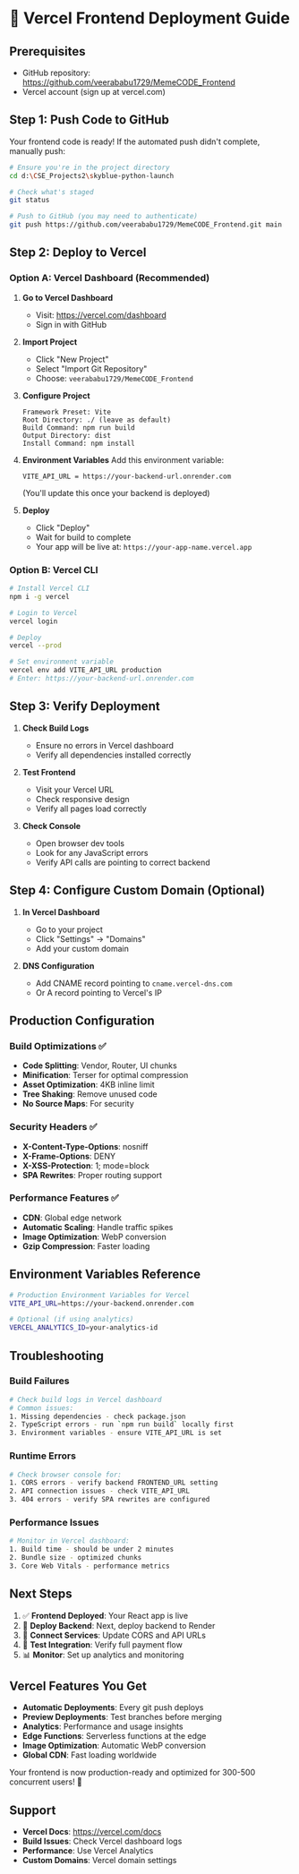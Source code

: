 # 🚀 Vercel Frontend Deployment Guide

## Prerequisites
- GitHub repository: https://github.com/veerababu1729/MemeCODE_Frontend
- Vercel account (sign up at vercel.com)

## Step 1: Push Code to GitHub

Your frontend code is ready! If the automated push didn't complete, manually push:

```bash
# Ensure you're in the project directory
cd d:\CSE_Projects2\skyblue-python-launch

# Check what's staged
git status

# Push to GitHub (you may need to authenticate)
git push https://github.com/veerababu1729/MemeCODE_Frontend.git main
```

## Step 2: Deploy to Vercel

### Option A: Vercel Dashboard (Recommended)

1. **Go to Vercel Dashboard**
   - Visit: https://vercel.com/dashboard
   - Sign in with GitHub

2. **Import Project**
   - Click "New Project"
   - Select "Import Git Repository"
   - Choose: `veerababu1729/MemeCODE_Frontend`

3. **Configure Project**
   ```
   Framework Preset: Vite
   Root Directory: ./ (leave as default)
   Build Command: npm run build
   Output Directory: dist
   Install Command: npm install
   ```

4. **Environment Variables**
   Add this environment variable:
   ```
   VITE_API_URL = https://your-backend-url.onrender.com
   ```
   (You'll update this once your backend is deployed)

5. **Deploy**
   - Click "Deploy"
   - Wait for build to complete
   - Your app will be live at: `https://your-app-name.vercel.app`

### Option B: Vercel CLI

```bash
# Install Vercel CLI
npm i -g vercel

# Login to Vercel
vercel login

# Deploy
vercel --prod

# Set environment variable
vercel env add VITE_API_URL production
# Enter: https://your-backend-url.onrender.com
```

## Step 3: Verify Deployment

1. **Check Build Logs**
   - Ensure no errors in Vercel dashboard
   - Verify all dependencies installed correctly

2. **Test Frontend**
   - Visit your Vercel URL
   - Check responsive design
   - Verify all pages load correctly

3. **Check Console**
   - Open browser dev tools
   - Look for any JavaScript errors
   - Verify API calls are pointing to correct backend

## Step 4: Configure Custom Domain (Optional)

1. **In Vercel Dashboard**
   - Go to your project
   - Click "Settings" → "Domains"
   - Add your custom domain

2. **DNS Configuration**
   - Add CNAME record pointing to `cname.vercel-dns.com`
   - Or A record pointing to Vercel's IP

## Production Configuration

### Build Optimizations ✅
- **Code Splitting**: Vendor, Router, UI chunks
- **Minification**: Terser for optimal compression
- **Asset Optimization**: 4KB inline limit
- **Tree Shaking**: Remove unused code
- **No Source Maps**: For security

### Security Headers ✅
- **X-Content-Type-Options**: nosniff
- **X-Frame-Options**: DENY
- **X-XSS-Protection**: 1; mode=block
- **SPA Rewrites**: Proper routing support

### Performance Features ✅
- **CDN**: Global edge network
- **Automatic Scaling**: Handle traffic spikes
- **Image Optimization**: WebP conversion
- **Gzip Compression**: Faster loading

## Environment Variables Reference

```bash
# Production Environment Variables for Vercel
VITE_API_URL=https://your-backend.onrender.com

# Optional (if using analytics)
VERCEL_ANALYTICS_ID=your-analytics-id
```

## Troubleshooting

### Build Failures
```bash
# Check build logs in Vercel dashboard
# Common issues:
1. Missing dependencies - check package.json
2. TypeScript errors - run `npm run build` locally first
3. Environment variables - ensure VITE_API_URL is set
```

### Runtime Errors
```bash
# Check browser console for:
1. CORS errors - verify backend FRONTEND_URL setting
2. API connection issues - check VITE_API_URL
3. 404 errors - verify SPA rewrites are configured
```

### Performance Issues
```bash
# Monitor in Vercel dashboard:
1. Build time - should be under 2 minutes
2. Bundle size - optimized chunks
3. Core Web Vitals - performance metrics
```

## Next Steps

1. ✅ **Frontend Deployed**: Your React app is live
2. 🔄 **Deploy Backend**: Next, deploy backend to Render
3. 🔗 **Connect Services**: Update CORS and API URLs
4. 🧪 **Test Integration**: Verify full payment flow
5. 📊 **Monitor**: Set up analytics and monitoring

## Vercel Features You Get

- **Automatic Deployments**: Every git push deploys
- **Preview Deployments**: Test branches before merging
- **Analytics**: Performance and usage insights
- **Edge Functions**: Serverless functions at the edge
- **Image Optimization**: Automatic WebP conversion
- **Global CDN**: Fast loading worldwide

Your frontend is now production-ready and optimized for 300-500 concurrent users! 🎉

## Support

- **Vercel Docs**: https://vercel.com/docs
- **Build Issues**: Check Vercel dashboard logs
- **Performance**: Use Vercel Analytics
- **Custom Domains**: Vercel domain settings
